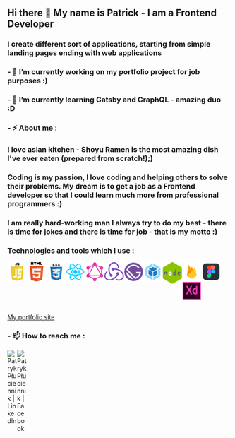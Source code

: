 ## Hi there 👋 My name is Patrick - I am a Frontend Developer

### I create different sort of applications, starting from simple landing pages ending with web applications
### - 🔭 I’m currently working on my portfolio project for job purposes :)
### - 🌱 I’m currently learning Gatsby and GraphQL - amazing duo :D
### - ⚡ About me :

### I love asian kitchen - Shoyu Ramen is the most amazing dish I've ever eaten (prepared from scratch!);)
### Coding is my passion, I love coding and helping others to solve their problems. My dream is to get a job as a Frontend developer so that I could learn much more from professional programmers :)
### I am really hard-working man I always try to do my best - there is time for jokes and there is time for job  - that is my motto :)

### Technologies and tools which I use :
[<img align="left" alt="Patryk Płuciennik | LinkedIn" width="44px" src="https://github.com/PatrickInFrontEnd/portfolio/blob/master/src/assets/images/javascript_skills_1.png" />][javascript]
[<img align="left" alt="Patryk Płuciennik | LinkedIn" width="44px" src="https://github.com/PatrickInFrontEnd/portfolio/blob/master/src/assets/images/html_skills_2.png" />][html]
[<img align="left" alt="Patryk Płuciennik | LinkedIn" width="44px" src="https://github.com/PatrickInFrontEnd/portfolio/blob/master/src/assets/images/css_skills_3.png" />][css]
[<img align="left" alt="Patryk Płuciennik | LinkedIn" width="44px" src="https://github.com/PatrickInFrontEnd/portfolio/blob/master/src/assets/images/react_skills_4.png" />][react]
[<img align="left" alt="Patryk Płuciennik | LinkedIn" width="44px" src="https://github.com/PatrickInFrontEnd/portfolio/blob/master/src/assets/images/graphql_skills_5.png" />][graphql]
[<img align="left" alt="Patryk Płuciennik | LinkedIn" width="44px" src="https://github.com/PatrickInFrontEnd/portfolio/blob/master/src/assets/images/redux_skills_6.png" />][redux]
[<img align="left" alt="Patryk Płuciennik | LinkedIn" width="44px" src="https://github.com/PatrickInFrontEnd/portfolio/blob/master/src/assets/images/gatsby_skills_7.png" />][gatsby]
[<img align="left" alt="Patryk Płuciennik | LinkedIn" width="44px" src="https://github.com/PatrickInFrontEnd/portfolio/blob/master/src/assets/images/webpack_skills_8.png" />][webpack]
[<img align="left" alt="Patryk Płuciennik | LinkedIn" width="44px" src="https://github.com/PatrickInFrontEnd/portfolio/blob/master/src/assets/images/nodejs_skills_9.png" />][nodejs]
[<img align="left" alt="Patryk Płuciennik | LinkedIn" width="44px" src="https://github.com/PatrickInFrontEnd/portfolio/blob/master/src/assets/images/firebase_skills_10.png" />][firebase]
[<img align="left" alt="Patryk Płuciennik | LinkedIn" width="44px" src="https://github.com/PatrickInFrontEnd/portfolio/blob/master/src/assets/images/figma_skills_11.png" />][figma]
[<img align="left" alt="Patryk Płuciennik | LinkedIn" width="44px" src="https://github.com/PatrickInFrontEnd/portfolio/blob/master/src/assets/images/adobexd_skills_12.png" />][adobexd]

</br>
</br>
</br>
</br>
</br>
</br>

[My portfolio site][portfolio]

### - 📫 How to reach me :
[<img align="left" alt="Patryk Płuciennik | LinkedIn" width="22px" src="https://cdn.jsdelivr.net/npm/simple-icons@v3/icons/linkedin.svg" />][linkedin]
[<img align="left" alt="Patryk Płuciennik | Facebook" width="22px" src="https://cdn.jsdelivr.net/npm/simple-icons@3.4.0/icons/facebook.svg"/>][facebook]

[facebook]: https://www.facebook.com/profile.php?id=100001872548365
[linkedin]: https://www.linkedin.com/in/patryk-p%C5%82uciennik-a67176192/
[portfolio]: https://patrickinfrontend.netlify.app/
[javascript]: https://developer.mozilla.org/en-US/docs/Web/JavaScript
[html]: https://developer.mozilla.org/en-US/docs/Learn/Getting_started_with_the_web/HTML_basics
[css]: https://developer.mozilla.org/en-US/docs/Learn/Getting_started_with_the_web/CSS_basics
[react]: https://reactjs.org/
[graphql]: https://graphql.org/
[redux]: https://redux.js.org/
[gatsby]: https://www.gatsbyjs.com/
[webpack]: https://webpack.js.org/
[nodejs]: https://nodejs.org/en/
[firebase]: https://firebase.google.com/
[figma]: https://www.figma.com/
[adobexd]: https://www.adobe.com/pl/products/xd.html
